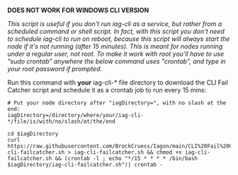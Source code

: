**DOES NOT WORK FOR WINDOWS CLI VERSION**

*This script is useful if you don't run iag-cli as a service, but rather from a scheduled command or shell script. In fact, with this script you don't need to schedule iag-cli to run on reboot, because this script will always start the node if it's not running (after 15 minutes). This is meant for nodes running under a regular user, not root. To make it work with root you'll have to use "sudo crontab" anywhere the below command uses "crontab", and type in your root password if prompted.*

Run this command with **your** iag-cli-* file directory to download the CLI Fail Catcher script and schedule it as a crontab job to run every 15 mins:

```
# Put your node directory after "iagDirectory=", with no slash at the end:
iagDirectory=/directory/where/your/iag-cli-*/file/is/with/no/slash/at/the/end

cd $iagDirectory
curl https://raw.githubusercontent.com/BrockCruess/Iagon/main/CLI%20Fail%20Catcher/iag-cli-failcatcher.sh > iag-cli-failcatcher.sh && chmod +x iag-cli-failcatcher.sh && (crontab -l ; echo "*/15 * * * * /bin/bash $iagDirectory/iag-cli-failcatcher.sh")| crontab -
```
